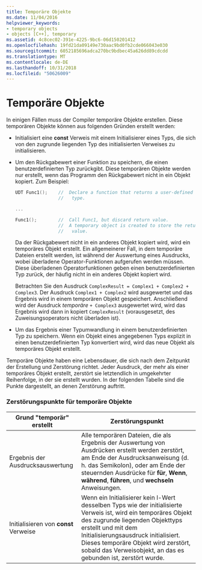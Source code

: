 ```yaml
---
title: Temporäre Objekte
ms.date: 11/04/2016
helpviewer_keywords:
- temporary objects
- objects [C++], temporary
ms.assetid: 4c8cec02-391e-4225-9bc6-06d150201412
ms.openlocfilehash: 19fd21da09149e730aac9bd0fb2cde066043e030
ms.sourcegitcommit: 6052185696adca270bc9bdbec45a626dd89cdcdd
ms.translationtype: MT
ms.contentlocale: de-DE
ms.lasthandoff: 10/31/2018
ms.locfileid: "50626009"
---
```

# <a name="temporary-objects"></a>Temporäre Objekte

In einigen Fällen muss der Compiler temporäre Objekte erstellen. Diese temporären Objekte können aus folgenden Gründen erstellt werden:

- Initialisiert eine **const** Verweis mit einem Initialisierer eines Typs, die sich von den zugrunde liegenden Typ des initialisierten Verweises zu initialisieren.

- Um den Rückgabewert einer Funktion zu speichern, die einen benutzerdefinierten Typ zurückgibt. Diese temporären Objekte werden nur erstellt, wenn das Programm den Rückgabewert nicht in ein Objekt kopiert. Zum Beispiel:

    ```cpp
    UDT Func1();    //  Declare a function that returns a user-defined
                    //   type.

    ...

    Func1();        //  Call Func1, but discard return value.
                    //  A temporary object is created to store the return
                    //   value.
    ```

   Da der Rückgabewert nicht in ein anderes Objekt kopiert wird, wird ein temporäres Objekt erstellt. Ein allgemeinerer Fall, in dem temporäre Dateien erstellt werden, ist während der Auswertung eines Ausdrucks, wobei überladene Operator-Funktionen aufgerufen werden müssen. Diese überladenen Operatorfunktionen geben einen benutzerdefinierten Typ zurück, der häufig nicht in ein anderes Objekt kopiert wird.

   Betrachten Sie den Ausdruck `ComplexResult = Complex1 + Complex2 + Complex3`. Der Ausdruck `Complex1 + Complex2` wird ausgewertet und das Ergebnis wird in einem temporären Objekt gespeichert. Anschließend wird der Ausdruck *temporäre* `+ Complex3` ausgewertet wird, wird das Ergebnis wird dann in kopiert `ComplexResult` (vorausgesetzt, des Zuweisungsoperators nicht überladen ist).

- Um das Ergebnis einer Typumwandlung in einem benutzerdefinierten Typ zu speichern. Wenn ein Objekt eines angegebenen Typs explizit in einen benutzerdefinierten Typ konvertiert wird, wird das neue Objekt als temporäres Objekt erstellt.

Temporäre Objekte haben eine Lebensdauer, die sich nach dem Zeitpunkt der Erstellung und Zerstörung richtet. Jeder Ausdruck, der mehr als einer temporäres Objekt erstellt, zerstört sie letztendlich in umgekehrter Reihenfolge, in der sie erstellt wurden. In der folgenden Tabelle sind die Punkte dargestellt, an denen Zerstörung auftritt.

### <a name="destruction-points-for-temporary-objects"></a>Zerstörungspunkte für temporäre Objekte

|Grund "temporär" erstellt|Zerstörungspunkt|
|------------------------------|-----------------------|
|Ergebnis der Ausdrucksauswertung|Alle temporären Dateien, die als Ergebnis der Auswertung von Ausdrücken erstellt werden zerstört, am Ende der Ausdrucksanweisung (d. h. das Semikolon), oder am Ende der steuernden Ausdrücke für **für**, **Wenn**, **während**, **führen**, und **wechseln** Anweisungen.|
|Initialisieren von **const** Verweise|Wenn ein Initialisierer kein l-Wert desselben Typs wie der initialisierte Verweis ist, wird ein temporäres Objekt des zugrunde liegenden Objekttyps erstellt und mit dem Initialisierungsausdruck initialisiert. Dieses temporäre Objekt wird zerstört, sobald das Verweisobjekt, an das es gebunden ist, zerstört wurde.|